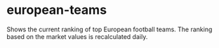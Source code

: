# european-teams
Shows the current ranking of top European football teams. The ranking based on the market values ​​is recalculated daily.
